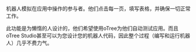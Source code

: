 机器人模拟在应用中操作的参与者。他们点击每一页，填写表格，并确保一切正常工作。

此功能是为懒惰的人设计的，他们希望使用oTree为他们自动测试应用。而且oTree Studio甚至可以为您设计您的机器人代码，因此整个过程（编写和运行机器人）几乎不费力气。
